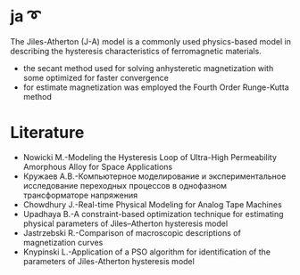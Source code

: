 # ja :curly_loop:

 The Jiles-Atherton (J-A) model is a commonly used physics-based model in
 describing the hysteresis characteristics of ferromagnetic materials.

 * the secant method used for solving anhysteretic magnetization with some optimized for faster convergence
 * for estimate magnetization was employed the Fourth Order Runge-Kutta method

# Literature
* Nowicki M.-Modeling the Hysteresis Loop of Ultra-High Permeability Amorphous Alloy for Space Applications
* Кружаев А.В.-Компьютерное моделирование и экспериментальное исследование переходных процессов в однофазном трансформаторе напряжения
* Chowdhury J.-Real-time Physical Modeling for Analog Tape Machines
* Upadhaya B.-A constraint-based optimization technique for estimating physical parameters of Jiles–Atherton hysteresis model
* Jastrzebski R.-Comparison of macroscopic descriptions of magnetization curves
* Knypinski L.-Application of a PSO algorithm for identification of the parameters of Jiles-Atherton hysteresis model